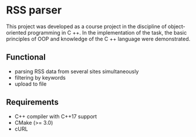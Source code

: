 # RSS parser

This project was developed as a course project in the discipline of object-oriented programming in C ++. In the implementation of the task, the basic principles of OOP and knowledge of the C ++ language were demonstrated.

## Functional

- parsing RSS data from several sites simultaneously
- filtering by keywords
- upload to file

## Requirements

- C++ compiler with C++17 support
- CMake (>= 3.0)
- cURL
